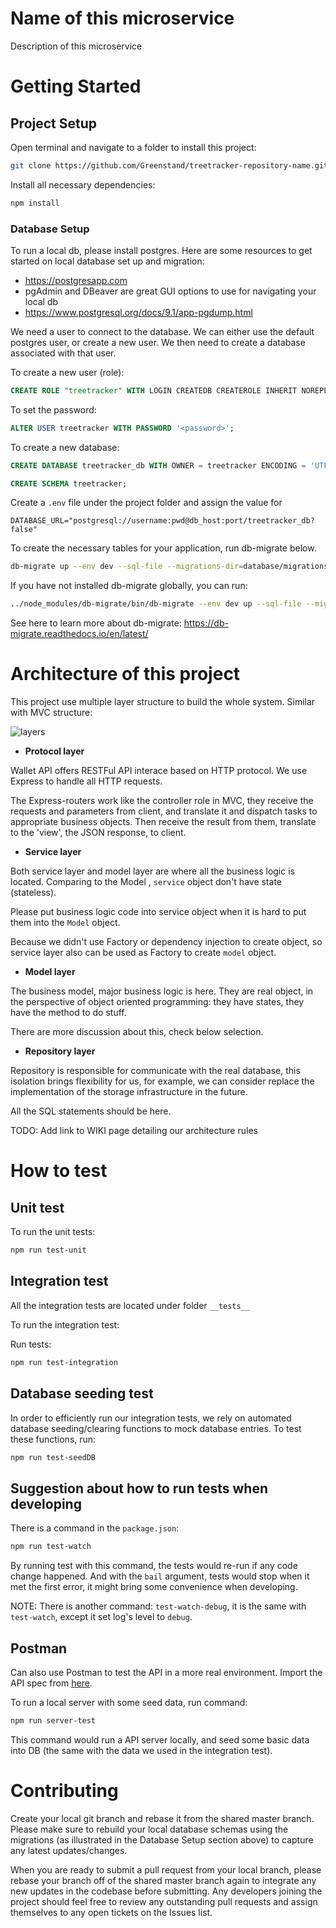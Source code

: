 # Name of this microservice
   
Description of this microservice

# Getting Started
  
## Project Setup

Open terminal and navigate to a folder to install this project:

```bash
git clone https://github.com/Greenstand/treetracker-repository-name.git

```
Install all necessary dependencies: 

```bash
npm install
```
### Database Setup

To run a local db, please install postgres. 
Here are some resources to get started on local database set up and migration:
* https://postgresapp.com
* pgAdmin and DBeaver are great GUI options to use for navigating your local db 
* https://www.postgresql.org/docs/9.1/app-pgdump.html

We need a user to connect to the database. We can either use the default postgres user, or create a new user. We then need to create a database associated with that user.

To create a new user (role):
```SQL
CREATE ROLE "treetracker" WITH LOGIN CREATEDB CREATEROLE INHERIT NOREPLICATION CONNECTION LIMIT -1;
```
To set the password:
```SQL
ALTER USER treetracker WITH PASSWORD '<password>';
```
To create a new database:
```SQL
CREATE DATABASE treetracker_db WITH OWNER = treetracker ENCODING = 'UTF8';

CREATE SCHEMA treetracker;
```
Create a `.env` file under the project folder and assign the value for
```
DATABASE_URL="postgresql://username:pwd@db_host:port/treetracker_db?false"
```

To create the necessary tables for your application, run db-migrate below.

```bash
db-migrate up --env dev --sql-file --migrations-dir=database/migrations --config=database/database.json
```

If you have not installed db-migrate globally, you can run:

```bash
../node_modules/db-migrate/bin/db-migrate --env dev up --sql-file --migrations-dir=database/migrations --config=database/database.json
```

See here to learn more about db-migrate: https://db-migrate.readthedocs.io/en/latest/

# Architecture of this project

This project use multiple layer structure to build the whole system. Similar with MVC structure:

![layers](/layers.png "layers")


* **Protocol layer**

Wallet API offers RESTFul API interace based on HTTP protocol. We use Express to handle all HTTP requests.

The Express-routers work like the controller role in MVC, they receive the requests and parameters from client, and translate it and dispatch tasks to appropriate business objects. Then receive the result from them, translate to the 'view', the JSON response, to client.

* **Service layer**

Both service layer and model layer are where all the business logic is located. Comparing to the Model , `service` object don't have state (stateless).  

Please put business logic code into service object when it is hard to put them into the `Model` object.

Because we didn't use Factory or dependency injection to create object, so service layer also can be used as Factory to create `model` object.

* **Model layer**

The business model, major business logic is here. They are real object, in the perspective of object oriented programming: they have states, they have the method to do stuff. 

There are more discussion about this, check below selection.

* **Repository layer**

Repository is responsible for communicate with the real database, this isolation brings flexibility for us, for example, we can consider replace the implementation of the storage infrastructure in the future.

All the SQL statements should be here.


TODO: Add link to WIKI page detailing our architecture rules


# How to test

## Unit test

To run the unit tests:

```bash
npm run test-unit
```

## Integration test

All the integration tests are located under folder `__tests__`

To run the integration test:

Run tests:

```bash
npm run test-integration
```

## Database seeding test
In order to efficiently run our integration tests, we rely on automated database seeding/clearing functions to mock database entries. To test these functions, run:

```bash
npm run test-seedDB
```

## Suggestion about how to run tests when developing

There is a command in the `package.json`:

```bash
npm run test-watch
```

By running test with this command, the tests would re-run if any code change happened. And with the `bail` argument, tests would stop when it met the first error, it might bring some convenience when developing.

NOTE: There is another command: `test-watch-debug`, it is the same with `test-watch`, except it set log's level to `debug`.

## Postman

Can also use Postman to test the API in a more real environment. Import the API spec from [here](https://github.com/Greenstand/treetracker-wallet-api/blob/master/docs/api/spec/treetracker-token-api.yaml).

To run a local server with some seed data, run command:

```bash
npm run server-test
```

This command would run a API server locally, and seed some basic data into DB (the same with the data we used in the integration test).



# Contributing

Create your local git branch and rebase it from the shared master branch. Please make sure to rebuild your local database schemas using the migrations (as illustrated in the Database Setup section above) to capture any latest updates/changes.

When you are ready to submit a pull request from your local branch, please rebase your branch off of the shared master branch again to integrate any new updates in the codebase before submitting. Any developers joining the project should feel free to review any outstanding pull requests and assign themselves to any open tickets on the Issues list. 
